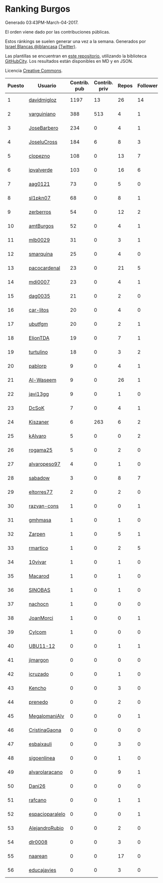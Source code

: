 # Ranking Burgos

Generado 03:43PM-March-04-2017.

El orden viene dado por las contribuciones públicas.

Estos ránkings se suelen generar una vez a la semana. Generados por [Israel Blancas @iblancasa](https://github.com/iblancasa/) [(Twitter)](https://twitter.com/iblancasa).

Las plantillas se encuentran en [este repositorio](https://github.com/iblancasa/GH-Spanish-Ranking), utilizando la biblioteca [GitHubCity](https://github.com/iblancasa/GitHubCity). Los resultados están disponibles en MD y en JSON.

Licencia [Creative Commons](https://creativecommons.org/licenses/by/4.0/).

| Puesto   |  Usuario  | Contrib. pub | Contrib. priv |Repos| Followers | Desde |  Avatar  |
|----------|-----------|--------------|---------------|-----|-----------|-------|----------|
|1|[davidmigloz](https://github.com/davidmigloz)|1197|13|26|14|2014-01-30|![davidmigloz](https://avatars3.githubusercontent.com/u/6546265)|
|2|[varguiniano](https://github.com/varguiniano)|388|513|4|1|2013-03-03|![varguiniano](https://avatars2.githubusercontent.com/u/3752289)|
|3|[JoseBarbero](https://github.com/JoseBarbero)|234|0|4|1|2016-02-25|![JoseBarbero](https://avatars1.githubusercontent.com/u/17479313)|
|4|[JoseluCross](https://github.com/JoseluCross)|184|6|8|3|2015-08-27|![JoseluCross](https://avatars1.githubusercontent.com/u/14005926)|
|5|[clopezno](https://github.com/clopezno)|108|0|13|7|2012-02-20|![clopezno](https://avatars0.githubusercontent.com/u/1453744)|
|6|[ipvalverde](https://github.com/ipvalverde)|103|0|16|6|2014-03-08|![ipvalverde](https://avatars1.githubusercontent.com/u/6889318)|
|7|[aag0121](https://github.com/aag0121)|73|0|5|0|2016-10-02|![aag0121](https://avatars1.githubusercontent.com/u/22575055)|
|8|[sl1pkn07](https://github.com/sl1pkn07)|68|0|8|1|2010-11-01|![sl1pkn07](https://avatars1.githubusercontent.com/u/462213)|
|9|[zerberros](https://github.com/zerberros)|54|0|12|2|2013-11-13|![zerberros](https://avatars2.githubusercontent.com/u/5930950)|
|10|[amtBurgos](https://github.com/amtBurgos)|52|0|4|1|2015-10-30|![amtBurgos](https://avatars2.githubusercontent.com/u/15483636)|
|11|[mlb0029](https://github.com/mlb0029)|31|0|3|1|2016-10-25|![mlb0029](https://avatars3.githubusercontent.com/u/23051789)|
|12|[smarquina](https://github.com/smarquina)|25|0|4|0|2015-04-29|![smarquina](https://avatars2.githubusercontent.com/u/12174981)|
|13|[pacocardenal](https://github.com/pacocardenal)|23|0|21|5|2013-09-12|![pacocardenal](https://avatars2.githubusercontent.com/u/5442055)|
|14|[mdi0007](https://github.com/mdi0007)|23|0|4|1|2016-10-25|![mdi0007](https://avatars3.githubusercontent.com/u/23054485)|
|15|[dag0035](https://github.com/dag0035)|21|0|2|0|2016-10-25|![dag0035](https://avatars0.githubusercontent.com/u/23051824)|
|16|[car-litos](https://github.com/car-litos)|20|0|4|0|2016-10-08|![car-litos](https://avatars0.githubusercontent.com/u/22707855)|
|17|[ubutfgm](https://github.com/ubutfgm)|20|0|2|1|2016-01-15|![ubutfgm](https://avatars1.githubusercontent.com/u/16717649)|
|18|[ElionTDA](https://github.com/ElionTDA)|19|0|7|1|2013-09-21|![ElionTDA](https://avatars0.githubusercontent.com/u/5507129)|
|19|[turtulino](https://github.com/turtulino)|18|0|3|2|2011-08-25|![turtulino](https://avatars2.githubusercontent.com/u/1004178)|
|20|[pablorp](https://github.com/pablorp)|9|0|4|1|2011-11-06|![pablorp](https://avatars3.githubusercontent.com/u/1175679)|
|21|[Al-Waseem](https://github.com/Al-Waseem)|9|0|26|1|2013-12-26|![Al-Waseem](https://avatars0.githubusercontent.com/u/6266689)|
|22|[javi13gg](https://github.com/javi13gg)|9|0|1|0|2017-02-22|![javi13gg](https://avatars0.githubusercontent.com/u/25949380)|
|23|[DcSoK](https://github.com/DcSoK)|7|0|4|1|2013-11-16|![DcSoK](https://avatars3.githubusercontent.com/u/5954061)|
|24|[Kiszaner](https://github.com/Kiszaner)|6|263|6|2|2014-10-08|![Kiszaner](https://avatars3.githubusercontent.com/u/9079893)|
|25|[kAlvaro](https://github.com/kAlvaro)|5|0|0|2|2012-01-13|![kAlvaro](https://avatars3.githubusercontent.com/u/1327350)|
|26|[rogama25](https://github.com/rogama25)|5|0|2|0|2015-03-04|![rogama25](https://avatars2.githubusercontent.com/u/11318350)|
|27|[alvaropeso97](https://github.com/alvaropeso97)|4|0|1|0|2016-10-23|![alvaropeso97](https://avatars1.githubusercontent.com/u/23009799)|
|28|[sabadow](https://github.com/sabadow)|3|0|8|7|2012-02-08|![sabadow](https://avatars3.githubusercontent.com/u/1420021)|
|29|[eltorres77](https://github.com/eltorres77)|2|0|2|0|2014-04-02|![eltorres77](https://avatars3.githubusercontent.com/u/7133064)|
|30|[razvan-cons](https://github.com/razvan-cons)|1|0|0|1|2011-10-24|![razvan-cons](https://avatars2.githubusercontent.com/u/1147214)|
|31|[gmhmasa](https://github.com/gmhmasa)|1|0|1|0|2012-11-13|![gmhmasa](https://avatars0.githubusercontent.com/u/2788485)|
|32|[Zarpen](https://github.com/Zarpen)|1|0|5|1|2012-06-24|![Zarpen](https://avatars0.githubusercontent.com/u/1887156)|
|33|[rmartico](https://github.com/rmartico)|1|0|2|5|2012-10-11|![rmartico](https://avatars3.githubusercontent.com/u/2535865)|
|34|[10vivar](https://github.com/10vivar)|1|0|1|0|2015-01-01|![10vivar](https://avatars3.githubusercontent.com/u/10363445)|
|35|[Macarod](https://github.com/Macarod)|1|0|1|0|2015-06-09|![Macarod](https://avatars0.githubusercontent.com/u/12810672)|
|36|[SINOBAS](https://github.com/SINOBAS)|1|0|1|0|2015-11-08|![SINOBAS](https://avatars2.githubusercontent.com/u/15710077)|
|37|[nachocn](https://github.com/nachocn)|1|0|0|0|2016-10-07|![nachocn](https://avatars2.githubusercontent.com/u/22676354)|
|38|[JoanMorci](https://github.com/JoanMorci)|1|0|0|1|2016-12-13|![JoanMorci](https://avatars0.githubusercontent.com/u/24545106)|
|39|[Cylcom](https://github.com/Cylcom)|1|0|0|0|2016-12-22|![Cylcom](https://avatars2.githubusercontent.com/u/24715832)|
|40|[UBU11-12](https://github.com/UBU11-12)|0|0|1|1|2012-03-01|![UBU11-12](https://avatars1.githubusercontent.com/u/1488307)|
|41|[jimargon](https://github.com/jimargon)|0|0|0|0|2010-11-21|![jimargon](https://avatars1.githubusercontent.com/u/490714)|
|42|[icruzado](https://github.com/icruzado)|0|0|1|0|2012-07-06|![icruzado](https://avatars0.githubusercontent.com/u/1931910)|
|43|[Kencho](https://github.com/Kencho)|0|0|3|0|2012-07-11|![Kencho](https://avatars3.githubusercontent.com/u/1956722)|
|44|[prenedo](https://github.com/prenedo)|0|0|2|0|2012-11-20|![prenedo](https://avatars3.githubusercontent.com/u/2847321)|
|45|[MegalomaniAlv](https://github.com/MegalomaniAlv)|0|0|0|1|2012-04-15|![MegalomaniAlv](https://avatars1.githubusercontent.com/u/1645052)|
|46|[CristinaGaona](https://github.com/CristinaGaona)|0|0|0|0|2011-12-27|![CristinaGaona](https://avatars1.githubusercontent.com/u/1287067)|
|47|[esbaixauli](https://github.com/esbaixauli)|0|0|3|0|2011-11-26|![esbaixauli](https://avatars3.githubusercontent.com/u/1221899)|
|48|[sigoenlinea](https://github.com/sigoenlinea)|0|0|1|0|2011-11-09|![sigoenlinea](https://avatars3.githubusercontent.com/u/1184076)|
|49|[alvarolaracano](https://github.com/alvarolaracano)|0|0|9|1|2012-06-22|![alvarolaracano](https://avatars3.githubusercontent.com/u/1880410)|
|50|[Dani26](https://github.com/Dani26)|0|0|0|0|2013-05-27|![Dani26](https://avatars0.githubusercontent.com/u/4540680)|
|51|[rafcano](https://github.com/rafcano)|0|0|1|1|2013-07-31|![rafcano](https://avatars0.githubusercontent.com/u/5133503)|
|52|[espacioparalelo](https://github.com/espacioparalelo)|0|0|0|1|2014-08-22|![espacioparalelo](https://avatars3.githubusercontent.com/u/8526959)|
|53|[AlejandroRubio](https://github.com/AlejandroRubio)|0|0|2|0|2014-02-17|![AlejandroRubio](https://avatars3.githubusercontent.com/u/6705110)|
|54|[dlr0008](https://github.com/dlr0008)|0|0|3|0|2014-10-30|![dlr0008](https://avatars1.githubusercontent.com/u/9467051)|
|55|[naarean](https://github.com/naarean)|0|0|17|0|2014-11-05|![naarean](https://avatars1.githubusercontent.com/u/9574895)|
|56|[educajavies](https://github.com/educajavies)|0|0|3|0|2015-10-23|![educajavies](https://avatars1.githubusercontent.com/u/15256663)|

